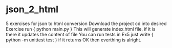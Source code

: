 # json_2_html
5 exercises for json to html conversion
Download the project cd into desired Exercise run { python main.py }
This will generate index.html file, if it is there it updates the content of file
You can run tests in Ex5 just write { python -m unittest test } if it returns OK then everthing is alright.
